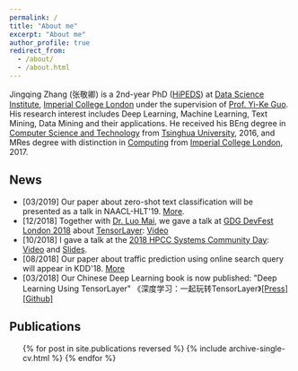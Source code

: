 ```yaml
---
permalink: /
title: "About me"
excerpt: "About me"
author_profile: true
redirect_from:
  - /about/
  - /about.html
---
```



<!---
[//]: # 
(<p>
<img src="https://jingqingz.github.io/images/jingqingzhang1.jpg" alt="Photo: Tsinghua University, Beijing, China" style="width: 49%;"/>
<img src="https://jingqingz.github.io/images/jingqingzhang2.jpg" alt="Photo: Munich, Germany" style="width: 49%;"/>
</p>)
--->


Jingqing Zhang (张敬卿) is a 2nd-year PhD
 ([HiPEDS](http://wp.doc.ic.ac.uk/hipeds/)) 
 at [Data Science Institute](https://www.imperial.ac.uk/data-science/), 
 [Imperial College London](https://www.imperial.ac.uk/) 
 under the supervision of [Prof. Yi-Ke Guo](https://www.imperial.ac.uk/people/y.guo). 
 His research interest includes Deep Learning, Machine Learning, Text Mining, Data Mining and their applications. 
 He received his BEng degree in [Computer Science and Technology](http://www.tsinghua.edu.cn/publish/csen/) from [Tsinghua University](http://www.tsinghua.edu.cn/publish/newthuen/), 2016, 
 and MRes degree with distinction in [Computing](http://www.imperial.ac.uk/computing/prospective-students/courses/pg/advanced-degrees/mres-in-advanced-computing/) from 
 [Imperial College London](https://www.imperial.ac.uk/), 2017.

## News
* \[03/2019\] Our paper about zero-shot text classification will be presented as a talk in NAACL-HLT'19. [More](/publication/2019-KG4TextClass).
* \[12/2018\] Together with [Dr. Luo Mai](https://www.doc.ic.ac.uk/~lm111/), we gave a talk at [GDG DevFest London 2018](https://devfest.gdg.london/) about [TensorLayer](https://github.com/tensorlayer): [Video](https://youtu.be/064_cf5JlbM?t=16282)
* \[10/2018\] I gave a talk at the [2018 HPCC Systems Community Day](https://hpccsystems.com/community/events/hpcc-systems-summit-2018): [Video](https://youtu.be/smr_C4FuaXo?t=9589) and [Slides](https://www.slideshare.net/hpccsystems/deep-content-learning-in-traffic-prediction-and-text-classification).
* \[08/2018\] Our paper about traffic prediction using online search query will appear in KDD'18. [More](/publication/2018-KDD-Traffic)
* \[03/2018\] Our Chinese Deep Learning book is now published: "Deep Learning Using TensorLayer" 《深度学习：一起玩转TensorLayer》[\[Press\]](http://www.broadview.com.cn/book/5059) [\[Github\]](https://github.com/tensorlayer/chinese-book)

## Publications
  <ul>{% for post in site.publications reversed %}
    {% include archive-single-cv.html %}
  {% endfor %}</ul>


